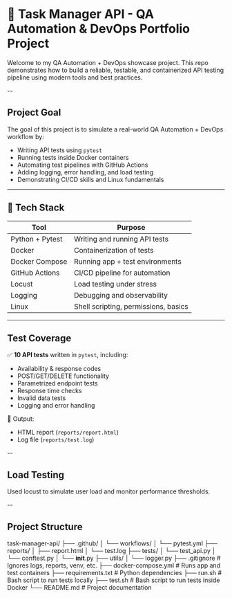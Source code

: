 # 🧪 Task Manager API - QA Automation & DevOps Portfolio Project

Welcome to my QA Automation + DevOps showcase project. This repo demonstrates how to build a reliable, testable, and containerized API testing pipeline using modern tools and best practices.

--

## Project Goal

The goal of this project is to simulate a real-world QA Automation + DevOps workflow by:

- Writing API tests using `pytest`
- Running tests inside Docker containers
- Automating test pipelines with GitHub Actions
- Adding logging, error handling, and load testing
- Demonstrating CI/CD skills and Linux fundamentals

---

## 🔧 Tech Stack

| Tool         | Purpose                                |
|--------------|----------------------------------------|
| Python + Pytest | Writing and running API tests       |
| Docker       | Containerization of tests              |
| Docker Compose | Running app + test environments      |
| GitHub Actions | CI/CD pipeline for automation        |
| Locust       | Load testing under stress              |
| Logging      | Debugging and observability            |
| Linux        | Shell scripting, permissions, basics   |

---

## Test Coverage

✅ **10 API tests** written in `pytest`, including:

- Availability & response codes
- POST/GET/DELETE functionality
- Parametrized endpoint tests
- Response time checks
- Invalid data tests
- Logging and error handling

📁 Output:
- HTML report (`reports/report.html`)
- Log file (`reports/test.log`)

--

## Load Testing
Used locust to simulate user load and monitor performance thresholds.

--

## Project Structure
task-manager-api/
├── .github/
│ └── workflows/
│ └── pytest.yml
├── reports/
│ ├── report.html
│ └── test.log
├── tests/
│ └── test_api.py
│ └── conftest.py
│ └── __init__.py
├── utils/
│ └── logger.py
├── .gitignore # Ignores logs, reports, venv, etc.
├── docker-compose.yml # Runs app and test containers
├── requirements.txt # Python dependencies
├── run.sh # Bash script to run tests locally
├── test.sh # Bash script to run tests inside Docker
└── README.md # Project documentation